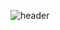![header](https://capsule-render.vercel.app/api?type=waving&color=auto&height=300&section=header&text=WELCOME&fontSize=70)
